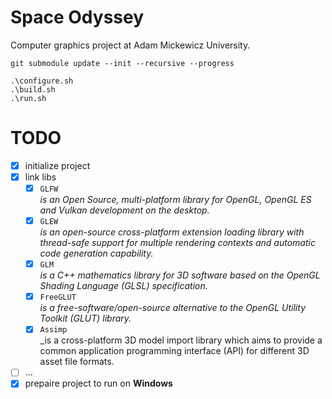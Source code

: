 # Space Odyssey

Computer graphics project at Adam Mickewicz University.

```
git submodule update --init --recursive --progress

.\configure.sh
.\build.sh
.\run.sh
```

# TODO

- [x] initialize project
- [x] link libs
  - [x] `GLFW`      <br>_is an Open Source, multi-platform library for OpenGL, OpenGL ES and Vulkan development on the desktop._
  - [x] `GLEW`      <br>_is an open-source cross-platform extension loading library with thread-safe support for multiple rendering contexts and automatic code generation capability._
  - [x] `GLM`       <br>_is a C++ mathematics library for 3D software based on the OpenGL Shading Language (GLSL) specification._
  - [x] `FreeGLUT`  <br>_is a free-software/open-source alternative to the OpenGL Utility Toolkit (GLUT) library._
  - [x] `Assimp`    <br>_is a cross-platform 3D model import library which aims to provide a common application programming interface (API) for different 3D asset file formats.
- [ ] ...
- [x] prepaire project to run on **Windows**